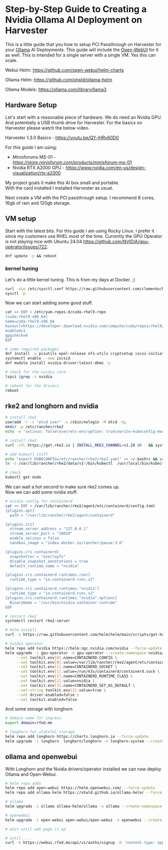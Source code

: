 # Step-by-Step Guide to Creating a Nvidia Ollama AI Deployment on Harvester

This is a little guide that you how to setup PCI Passthrough on Harvester for your [Ollama](https://www.ollama.com/) AI Deployments. This guide will include the [Open-WebUI](https://github.com/open-webui/open-webui) for it as well. This is intended for a single server with a single VM. Yes this can scale.

Webui Helm: https://github.com/open-webui/helm-charts

Ollama Helm: https://github.com/otwld/ollama-helm

Ollama Models: https://ollama.com/library/llama3

## Hardware Setup

Let's start with a reasonable piece of hardware. We do need an Nvidia GPU. And potentially a USB thumb drive for Harvester. For the basics on Harvester please watch the below video.

Harvester 1.3.0 Basics - https://youtu.be/QY-jHRv60D0

For this guide I am using:
- Minisforums MS-01 - https://store.minisforum.com/products/minisforum-ms-01
- Nvidia RTX A2000 GPU - https://www.nvidia.com/en-us/design-visualization/rtx-a2000

My project goals it make this AI box small and portable.  
With the card installed I installed Harvester as usual.

Next create a VM with the PCI passthrough setup. I recommend 8 cores, 16gb of ram and 120gb storage.

## VM setup

Start with the latest bits. For this guide I am using Rocky Linux. I prefer it since my customers use RHEL most of the time. Currently the GPU Operator is not playing nice with Ubuntu 24.04 https://github.com/NVIDIA/gpu-operator/issues/722.

```bash
dnf update -y && reboot
```

### kernel tuning

Let's do a little kernel tuning. This is from my days at Docker. ;)

```bash
curl -sLo /etc/sysctl.conf https://raw.githubusercontent.com/clemenko/hobbyfarm/main/kernel_tuning.txt
sysctl -p
```

Now we can start adding some good stuff.

```bash
cat << EOF > /etc/yum.repos.d/cuda-rhel9.repo
[cuda-rhel9-x86_64]
name=cuda-rhel9-x86_64
baseurl=https://developer.download.nvidia.com/compute/cuda/repos/rhel9/x86_64
enabled=1
gpgcheck=0
EOF

# some required packages
dnf install -y pciutils epel-release nfs-utils cryptsetup iscsi-initiator-utils
systemctl enable --now iscsid
dnf module install nvidia-driver:latest-dkms -y

# check for the nvidia card
lspci |grep -i nvidia

# reboot for the drivers
reboot
```

## rke2 and longhorn and nvidia

```bash
# install rke2
useradd -r -c "etcd user" -s /sbin/nologin -M etcd -U;
mkdir -p /etc/rancher/rke2
echo -e "selinux: false\nsecrets-encryption: true\nwrite-kubeconfig-mode: 0600\nstreaming-connection-idle-timeout: 5m\nkube-controller-manager-arg:\n- bind-address=127.0.0.1\n- use-service-account-credentials=true\n- tls-min-version=VersionTLS12\n- tls-cipher-suites=TLS_ECDHE_ECDSA_WITH_AES_128_GCM_SHA256,TLS_ECDHE_RSA_WITH_AES_128_GCM_SHA256,TLS_ECDHE_ECDSA_WITH_CHACHA20_POLY1305,TLS_ECDHE_RSA_WITH_AES_256_GCM_SHA384,TLS_ECDHE_RSA_WITH_CHACHA20_POLY1305,TLS_ECDHE_ECDSA_WITH_AES_256_GCM_SHA384\nkube-scheduler-arg:\n- tls-min-version=VersionTLS12\n- tls-cipher-suites=TLS_ECDHE_ECDSA_WITH_AES_128_GCM_SHA256,TLS_ECDHE_RSA_WITH_AES_128_GCM_SHA256,TLS_ECDHE_ECDSA_WITH_CHACHA20_POLY1305,TLS_ECDHE_RSA_WITH_AES_256_GCM_SHA384,TLS_ECDHE_RSA_WITH_CHACHA20_POLY1305,TLS_ECDHE_ECDSA_WITH_AES_256_GCM_SHA384\nkube-apiserver-arg:\n- tls-min-version=VersionTLS12\n- tls-cipher-suites=TLS_ECDHE_ECDSA_WITH_AES_128_GCM_SHA256,TLS_ECDHE_RSA_WITH_AES_128_GCM_SHA256,TLS_ECDHE_ECDSA_WITH_CHACHA20_POLY1305,TLS_ECDHE_RSA_WITH_AES_256_GCM_SHA384,TLS_ECDHE_RSA_WITH_CHACHA20_POLY1305,TLS_ECDHE_ECDSA_WITH_AES_256_GCM_SHA384\n- authorization-mode=RBAC,Node\n- anonymous-auth=false\nkubelet-arg:\n- protect-kernel-defaults=true\n- read-only-port=0\n- authorization-mode=Webhook" > /etc/rancher/rke2/config.yaml

# install rke2
curl -sfL https://get.rke2.io | INSTALL_RKE2_CHANNEL=v1.28 sh - && systemctl enable --now rke2-server.service 

# add kubectl stuff
echo "export KUBECONFIG=/etc/rancher/rke2/rke2.yaml" >> ~/.bashrc && source ~/.bashrc
ln -s /var/lib/rancher/rke2/data/v1*/bin/kubectl  /usr/local/bin/kubectl

# check 
kubectl get node
```

We can wait a hot second to make sure rke2 comes up.  
Now we can add some nvidia stuff.

```bash
# nvidia config for containerd
cat << EOF > /var/lib/rancher/rke2/agent/etc/containerd/config.toml
[plugins.opt]
  path = "/var/lib/rancher/rke2/agent/containerd"

[plugins.cri]
  stream_server_address = "127.0.0.1"
  stream_server_port = "10010"
  enable_selinux = false
  sandbox_image = "index.docker.io/rancher/pause:3.6"

[plugins.cri.containerd]
  snapshotter = "overlayfs"
  disable_snapshot_annotations = true
  default_runtime_name = "nvidia"

[plugins.cri.containerd.runtimes.runc]
  runtime_type = "io.containerd.runc.v2"

[plugins.cri.containerd.runtimes."nvidia"]
  runtime_type = "io.containerd.runc.v2"
[plugins.cri.containerd.runtimes."nvidia".options]
  BinaryName = "/usr/bin/nvidia-container-runtime"
EOF

# restart rke2
systemctl restart rke2-server

# helm install
curl -s https://raw.githubusercontent.com/helm/helm/main/scripts/get-helm-3 | bash

# nvidia operator
helm repo add nvidia https://helm.ngc.nvidia.com/nvidia --force-update
helm upgrade -i gpu-operator -n gpu-operator --create-namespace nvidia/gpu-operator \
     --set toolkit.env[0].name=CONTAINERD_CONFIG \
     --set toolkit.env[0].value=/var/lib/rancher/rke2/agent/etc/containerd/config.toml \
     --set toolkit.env[1].name=CONTAINERD_SOCKET \
     --set toolkit.env[1].value=/run/k3s/containerd/containerd.sock \
     --set toolkit.env[2].name=CONTAINERD_RUNTIME_CLASS \
     --set toolkit.env[2].value=nvidia \
     --set toolkit.env[3].name=CONTAINERD_SET_AS_DEFAULT \
     --set-string toolkit.env[3].value=true \
     --set driver.enabled=false \
     --set toolkit.enabled=false
```

And some storage with longhorn

```bash
# domain name for ingress
export domain=rfed.me

# longhorn for stateful storage
helm repo add longhorn https://charts.longhorn.io --force-update
helm upgrade -i longhorn  longhorn/longhorn -n longhorn-system --create-namespace --set ingress.enabled=true --set ingress.host=longhorn.$domain --set default.storageMinimalAvailablePercentage=25 --set default.storageOverProvisioningPercentage=200 --set defaultSettings.defaultReplicaCount=1
```

## ollama and openwebui

With Longhorn and the Nvidia drivers/operator installed we can now deploy Ollama and Open-Webui.

```bash
# helm repo adds
helm repo add open-webui https://helm.openwebui.com/ --force-update
helm repo add ollama-helm https://otwld.github.io/ollama-helm/ --force-update

# ollama
helm upgrade -i ollama ollama-helm/ollama -n ollama --create-namespace --set runtimeClassName=nvidia  --set ollama.gpu.enabled=true --set ollama.persistentVolume.enabled=true --set ollama.persistentVolume.size=30Gi --set ingress.enabled=true --set ingress.hosts[0].host=ollama.$domain --set ingress.hosts[0].paths[0].path=/ --set ingress.hosts[0].paths[0].pathType=Prefix

# openwebui
helm upgrade -i open-webui open-webui/open-webui -n openwebui --create-namespace --set ingress.enabled=true --set ingress.host=webui.$domain  --set persistentVolume.enabled=true --set persistence.size=5Gi --set ollama.enabled=false --set ollamaUrls[0]=http://ollama.ollama.svc.cluster.local:11434

# wait until web page is up

# until.....
curl -k https://webui.rfed.me/api/v1/auths/signup -H 'content-type: application/json' -d '{"name":"admin","email":"admin@rfed.io","password":"Pa22word"}'
```



